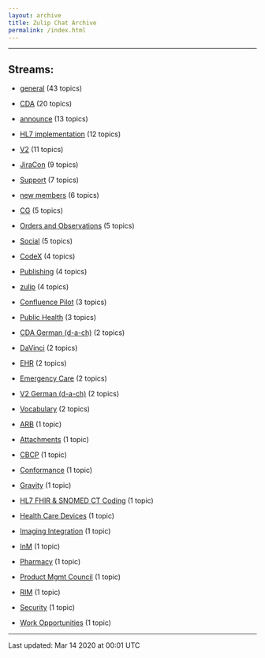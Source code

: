 ```yaml
---
layout: archive
title: Zulip Chat Archive
permalink: /index.html
---
```


---

## Streams:

* [general](stream/102480-general/index.html) (43 topics)

* [CDA](stream/106320-CDA/index.html) (20 topics)

* [announce](stream/102479-announce/index.html) (13 topics)

* [HL7 implementation](stream/134904-HL7-implementation/index.html) (12 topics)

* [V2](stream/109445-V2/index.html) (11 topics)

* [JiraCon](stream/111454-JiraCon/index.html) (9 topics)

* [Support](stream/127794-Support/index.html) (7 topics)

* [new members](stream/102481-new-members/index.html) (6 topics)

* [CG](stream/110823-CG/index.html) (5 topics)

* [Orders and Observations](stream/111455-Orders-and-Observations/index.html) (5 topics)

* [Social](stream/110652-Social/index.html) (5 topics)

* [CodeX](stream/224150-CodeX/index.html) (4 topics)

* [Publishing](stream/106321-Publishing/index.html) (4 topics)

* [zulip](stream/102482-zulip/index.html) (4 topics)

* [Confluence Pilot](stream/139854-Confluence-Pilot/index.html) (3 topics)

* [Public Health](stream/220681-Public-Health/index.html) (3 topics)

* [CDA German (d-a-ch)](stream/216082-CDA-German-(d-a-ch)/index.html) (2 topics)

* [DaVinci](stream/127872-DaVinci/index.html) (2 topics)

* [EHR](stream/222576-EHR/index.html) (2 topics)

* [Emergency Care](stream/111369-Emergency-Care/index.html) (2 topics)

* [V2 German (d-a-ch)](stream/216081-V2-German-(d-a-ch)/index.html) (2 topics)

* [Vocabulary](stream/144318-Vocabulary/index.html) (2 topics)

* [ARB](stream/110825-ARB/index.html) (1 topic)

* [Attachments](stream/110832-Attachments/index.html) (1 topic)

* [CBCP](stream/123796-CBCP/index.html) (1 topic)

* [Conformance](stream/217410-Conformance/index.html) (1 topic)

* [Gravity](stream/206774-Gravity/index.html) (1 topic)

* [HL7 FHIR & SNOMED CT Coding](stream/225434-HL7-FHIR-&-SNOMED-CT-Coding/index.html) (1 topic)

* [Health Care Devices](stream/123948-Health-Care-Devices/index.html) (1 topic)

* [Imaging Integration](stream/111368-Imaging-Integration/index.html) (1 topic)

* [InM](stream/110824-InM/index.html) (1 topic)

* [Pharmacy](stream/112085-Pharmacy/index.html) (1 topic)

* [Product Mgmt Council](stream/144438-Product-Mgmt-Council/index.html) (1 topic)

* [RIM](stream/192140-RIM/index.html) (1 topic)

* [Security](stream/123816-Security/index.html) (1 topic)

* [Work Opportunities](stream/215613-Work-Opportunities/index.html) (1 topic)

<hr><p>Last updated: Mar 14 2020 at 00:01 UTC</p>